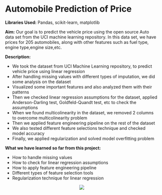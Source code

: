 # Automobile Prediction of Price

**Libraries Used:**
Pandas, scikit-learn, matplotlib 

**Aim:**
Our goal is to predict the vehicle price using the open source Auto data set from the UCI machine learning repository. In this data set, we have prices for 205 automobiles, along with other features such as fuel type, engine type,engine size,etc.


**Description:**
- We took the dataset from UCI Machine Learning repository, to predict vehicle price using linear regression
- After handling missing values with different types of imputation, we did some analysis on the dataset
- Visualized some important features and also analyzed them with their patterns 
- Then we checked linear regression assumptions for the dataset, applied Anderson-Darling test, Goldfeld-Quandt test, etc to check the assumptions
- When we found multicolinearity in the dataset, we removed 2 columns to overcome multicolinearity problem
- Then we applied feature engineering pipeline on the rest of the dataset
- We also tested different feature selections technique and checked model accuracy 
- Finally, we applied regularization and solved model overfitting problem


**What we have learned so far from this project:** 
- How to handle missing values
- How to check for linear regression assumptions
- How to apply feature engineering pipeline 
- Different types of feature selection tools
- Regularization technique for linear regression

<p align="center">
  <img src="https://miro.medium.com/max/1296/1*kQBj7l-Y1WPZfX9nKIYL1Q.jpeg">
</p>


